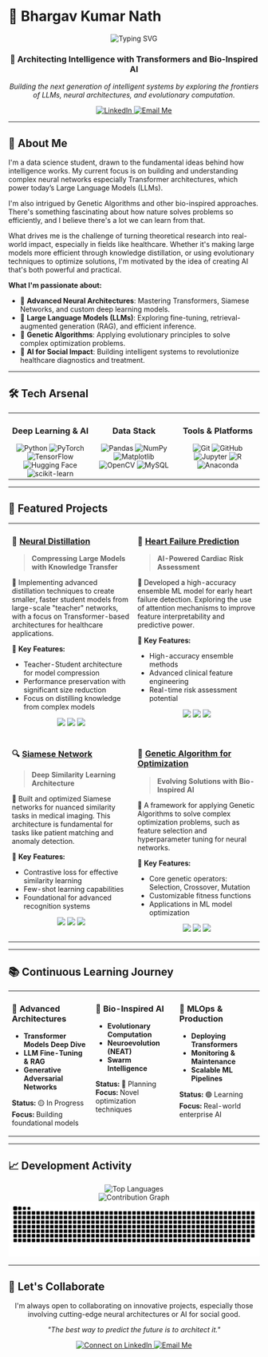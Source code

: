 # 🚀 Bhargav Kumar Nath

<div align="center">
  
  <!-- Animated Header (using a more reliable host) -->
  <img src="https://readme-typing-svg.vercel.app/api?font=Fira+Code&weight=500&size=28&pause=1000&color=00D4FF¢er=true&vCenter=true&width=600&lines=Neural+Network+Architect;LLM+/+Transformer+Specialist;Genetic+Algorithm+Explorer;AI+for+Healthcare+Innovator" alt="Typing SVG" />
  
  <br/>
  
  <!-- Professional Tagline -->
  <h3>🧠 Architecting Intelligence with Transformers and Bio-Inspired AI</h3>
  <p><em>Building the next generation of intelligent systems by exploring the frontiers of LLMs, neural architectures, and evolutionary computation.</em></p>
  
  <!-- Social Links -->
  <p>
    <a href="https://www.linkedin.com/in/bhargav-kumar-nath-91b59920b/">
      <img src="https://img.shields.io/badge/LinkedIn-0077B5?style=for-the-badge&logo=linkedin&logoColor=white" alt="LinkedIn"/>
    </a>
    <a href="https://mail.google.com/mail/?view=cm&to=bhargavkumarnathh@gmail.com" target="_blank" rel="noopener noreferrer">
  <img src="https://img.shields.io/badge/Email-EA4335?style=for-the-badge&logo=gmail&logoColor=white" alt="Email Me"/>
</a>

  </p>
  
</div>

---

## 🎯 About Me

I'm a data science student, drawn to the fundamental ideas behind how intelligence works. My current focus is on building and understanding complex neural networks especially Transformer architectures, which power today’s Large Language Models (LLMs).

I'm also intrigued by Genetic Algorithms and other bio-inspired approaches. There's something fascinating about how nature solves problems so efficiently, and I believe there's a lot we can learn from that.

What drives me is the challenge of turning theoretical research into real-world impact, especially in fields like healthcare. Whether it's making large models more efficient through knowledge distillation, or using evolutionary techniques to optimize solutions, I'm motivated by the idea of creating AI that's both powerful and practical.

**What I'm passionate about:**
- 🧠 **Advanced Neural Architectures**: Mastering Transformers, Siamese Networks, and custom deep learning models.
- 💬 **Large Language Models (LLMs)**: Exploring fine-tuning, retrieval-augmented generation (RAG), and efficient inference.
- 🧬 **Genetic Algorithms**: Applying evolutionary principles to solve complex optimization problems.
- 🏥 **AI for Social Impact**: Building intelligent systems to revolutionize healthcare diagnostics and treatment.

---

## 🛠️ Tech Arsenal

<table width="100%">
  <tr>
    <td width="33%" valign="top">
      <h3 align="center">Deep Learning & AI</h3>
      <div align="center">
        <img src="https://img.shields.io/badge/Python-3776AB?style=for-the-badge&logo=python&logoColor=white" alt="Python" />
        <img src="https://img.shields.io/badge/PyTorch-EE4C2C?style=for-the-badge&logo=pytorch&logoColor=white" alt="PyTorch" />
        <img src="https://img.shields.io/badge/TensorFlow-FF6F00?style=for-the-badge&logo=tensorflow&logoColor=white" alt="TensorFlow" />
        <img src="https://img.shields.io/badge/Hugging_Face-FFD21E?style=for-the-badge&logo=huggingface&logoColor=black" alt="Hugging Face" />
        <img src="https://img.shields.io/badge/scikit--learn-F7931E?style=for-the-badge&logo=scikit-learn&logoColor=white" alt="scikit-learn" />
      </div>
    </td>
    <td width="33%" valign="top">
      <h3 align="center">Data Stack</h3>
      <div align="center">
        <img src="https://img.shields.io/badge/Pandas-150458?style=for-the-badge&logo=pandas&logoColor=white" alt="Pandas" />
        <img src="https://img.shields.io/badge/NumPy-013243?style=for-the-badge&logo=numpy&logoColor=white" alt="NumPy" />
        <img src="https://img.shields.io/badge/Matplotlib-3178C6?style=for-the-badge&logo=matplotlib&logoColor=white" alt="Matplotlib" />
        <img src="https://img.shields.io/badge/OpenCV-5C3EE8?style=for-the-badge&logo=opencv&logoColor=white" alt="OpenCV" />
        <img src="https://img.shields.io/badge/MySQL-4479A1?style=for-the-badge&logo=mysql&logoColor=white" alt="MySQL" />
      </div>
    </td>
    <td width="33%" valign="top">
      <h3 align="center">Tools & Platforms</h3>
      <div align="center">
        <img src="https://img.shields.io/badge/Git-F05032?style=for-the-badge&logo=git&logoColor=white" alt="Git" />
        <img src="https://img.shields.io/badge/GitHub-181717?style=for-the-badge&logo=github&logoColor=white" alt="GitHub" />
        <img src="https://img.shields.io/badge/Jupyter-F37626?style=for-the-badge&logo=jupyter&logoColor=white" alt="Jupyter" />
        <img src="https://img.shields.io/badge/R-276DC3?style=for-the-badge&logo=r&logoColor=white" alt="R" />
        <img src="https://img.shields.io/badge/Anaconda-44A833?style=for-the-badge&logo=anaconda&logoColor=white" alt="Anaconda" />
      </div>
    </td>
  </tr>
</table>

---

## 🚀 Featured Projects

<table>
<tr>
<td width="50%" valign="top">

### 🧠 [Neural Distillation](https://github.com/BhargavKumarNath/Neural_Distillation)
> **Compressing Large Models with Knowledge Transfer**

🎯 Implementing advanced distillation techniques to create smaller, faster student models from large-scale "teacher" networks, with a focus on Transformer-based architectures for healthcare applications.

**🔬 Key Features:**
- Teacher-Student architecture for model compression
- Performance preservation with significant size reduction
- Focus on distilling knowledge from complex models

<p align="center">
  <img src="https://img.shields.io/badge/Python-3776AB?style=flat-square&logo=python&logoColor=white" />
  <img src="https://img.shields.io/badge/PyTorch-EE4C2C?style=flat-square&logo=pytorch&logoColor=white" />
  <img src="https://img.shields.io/badge/Transformers-8A2BE2?style=flat-square&logo=huggingface&logoColor=white" />
</p>

</td>
<td width="50%" valign="top">

### 🏥 [Heart Failure Prediction](https://github.com/BhargavKumarNath/Heart_Failure_Prediction)
> **AI-Powered Cardiac Risk Assessment**

🎯 Developed a high-accuracy ensemble ML model for early heart failure detection. Exploring the use of attention mechanisms to improve feature interpretability and predictive power.

**🔬 Key Features:**
- High-accuracy ensemble methods
- Advanced clinical feature engineering
- Real-time risk assessment potential

<p align="center">
  <img src="https://img.shields.io/badge/Python-3776AB?style=flat-square&logo=python&logoColor=white" />
  <img src="https://img.shields.io/badge/scikit--learn-F7931E?style=flat-square&logo=scikit-learn&logoColor=white" />
  <img src="https://img.shields.io/badge/Pandas-150458?style=flat-square&logo=pandas&logoColor=white" />
</p>

</td>
</tr>
<tr>
<td width="50%" valign="top">

### 🔍 [Siamese Network](https://github.com/BhargavKumarNath/Siamese-Network)
> **Deep Similarity Learning Architecture**

🎯 Built and optimized Siamese networks for nuanced similarity tasks in medical imaging. This architecture is fundamental for tasks like patient matching and anomaly detection.

**🔬 Key Features:**
- Contrastive loss for effective similarity learning
- Few-shot learning capabilities
- Foundational for advanced recognition systems

<p align="center">
  <img src="https://img.shields.io/badge/Python-3776AB?style=flat-square&logo=python&logoColor=white" />
  <img src="https://img.shields.io/badge/TensorFlow-FF6F00?style=flat-square&logo=tensorflow&logoColor=white" />
  <img src="https://img.shields.io/badge/Computer_Vision-5C3EE8?style=flat-square&logo=opencv&logoColor=white" />
</p>

</td>
<td width="50%" valign="top">

### 🧬 [Genetic Algorithm for Optimization](https://github.com/BhargavKumarNath/Genetic-Algorithm-for-Optimization)
> **Evolving Solutions with Bio-Inspired AI**

🎯 A framework for applying Genetic Algorithms to solve complex optimization problems, such as feature selection and hyperparameter tuning for neural networks.

**🔬 Key Features:**
- Core genetic operators: Selection, Crossover, Mutation
- Customizable fitness functions
- Applications in ML model optimization

<p align="center">
  <img src="https://img.shields.io/badge/Python-3776AB?style=flat-square&logo=python&logoColor=white" />
  <img src="https://img.shields.io/badge/Genetic_Algorithms-3CB371?style=flat-square&logo=python&logoColor=white" />
  <img src="https://img.shields.io/badge/Optimization-96CEB4?style=flat-square&logo=chart.js&logoColor=white" />
</p>

</td>
</tr>
</table>

---

## 📚 Continuous Learning Journey

<table>
<tr>
<td width="33%" valign="top">

### 🧠 **Advanced Architectures**
- **Transformer Models Deep Dive**
- **LLM Fine-Tuning & RAG**
- **Generative Adversarial Networks**

**Status:** 🟡 In Progress  
**Focus:** Building foundational models

</td>
<td width="33%" valign="top">

### 🧬 **Bio-Inspired AI**
- **Evolutionary Computation**
- **Neuroevolution (NEAT)**
- **Swarm Intelligence**

**Status:** 🔵 Planning  
**Focus:** Novel optimization techniques

</td>
<td width="33%" valign="top">

### 🚀 **MLOps & Production**
- **Deploying Transformers**
- **Monitoring & Maintenance**
- **Scalable ML Pipelines**

**Status:** 🟢 Learning  
**Focus:** Real-world enterprise AI

</td>
</tr>
</table>

---

## 📈 Development Activity

<div align="center">
  <img src="https://github-readme-stats.vercel.app/api/top-langs/?username=BhargavKumarNath&layout=compact&theme=tokyonight&hide_border=true&bg_color=0D1117&title_color=00D4FF&text_color=ffffff" alt="Top Languages" />
</div>

<div align="center">
  <img src="https://github-readme-activity-graph.vercel.app/graph?username=BhargavKumarNath&theme=tokyo-night&hide_border=true&bg_color=0D1117&color=00D4FF&line=00D4FF&point=FF6B6B" alt="Contribution Graph" />
</div>

<!-- GitHub Contribution Snake Animation -->
<div align="center">
  <img src="https://raw.githubusercontent.com/platane/snk/output/github-contribution-grid-snake.svg?u=BhargavKumarNath&theme=github-dark" alt="github contribution snake animation"/>
</div>

---

## 🤝 Let's Collaborate

<div align="center">
  
  <p>
    I'm always open to collaborating on innovative projects, especially those involving cutting-edge neural architectures or AI for social good.
  </p>
  
  <p>
    <em>"The best way to predict the future is to architect it."</em>
  </p>
  
  <p>
    <a href="https://www.linkedin.com/in/bhargav-kumar-nath-91b59920b/">
      <img src="https://img.shields.io/badge/LinkedIn-Connect-0077B5?style=for-the-badge&logo=linkedin&logoColor=white" alt="Connect on LinkedIn"/>
    </a>
    <a href="https://mail.google.com/mail/?view=cm&to=bhargavkumarnathh@gmail.com" target="_blank" rel="noopener noreferrer">
  <img src="https://img.shields.io/badge/Email-EA4335?style=for-the-badge&logo=gmail&logoColor=white" alt="Email Me"/>
</a>
  </p>
  
</div>

